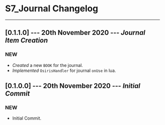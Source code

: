# S7_Journal Changelog

----------

## [0.1.1.0] --- 20th November 2020 --- **_Journal Item Creation_**

### NEW

* _Created_ a new `BOOK` for the journal.
* _Implemented_ `OsirisHandler` for journal `onUse` in lua.

## [0.1.0.0] --- 20th November 2020 --- **_Initial Commit_**

### NEW

* Initial Commit.
